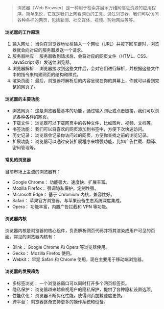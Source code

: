 > 浏览器（Web Browser）是一种用于检索并展示万维网信息资源的应用程序。简单来说，它就是我们上网看网页的工具。通过浏览器，我们可以访问各种各样的网页，包括新闻、社交媒体、视频、购物网站等等。

#### 浏览器的工作原理

1. 输入网址： 当你在浏览器地址栏输入一个网址（URL）并按下回车键时，浏览器就会向对应的服务器发送一个请求。
2. 服务器响应： 服务器收到请求后，会将对应的网页文件（HTML、CSS、JavaScript 等）发送给浏览器。
3. 浏览器解析： 浏览器接收到这些文件后，会对它们进行解析，并根据这些文件中的指令来构建网页的结构和样式。
4. 渲染页面： 最后，浏览器将解析后的内容呈现在你的屏幕上，你就可以看到完整的网页了。

#### 浏览器的主要功能

- 浏览网页： 这是浏览器最基本的功能，通过输入网址或点击链接，我们可以浏览各种各样的网页。
- 下载文件： 浏览器可以下载网页中的各种文件，比如图片、视频、文档等。
- 书签功能： 我们可以将喜欢的网页添加到书签中，方便下次快速访问。
- 历史记录： 浏览器会记录你访问过的网页，方便你查找之前的浏览记录。
- 扩展功能： 浏览器可以通过安装扩展程序来增强功能，比如广告拦截、翻译、密码管理等。

#### 常见的浏览器

目前市场上主流的浏览器有：

- Google Chrome： 功能强大、速度快、扩展丰富。
- Mozilla Firefox： 强调隐私保护，定制性强。
- Microsoft Edge： 基于 Chromium 内核，兼容性好。
- Safari： 苹果官方浏览器，与苹果设备生态系统深度集成。
- Opera： 功能丰富，内置广告拦截和 VPN 等功能。

#### 浏览器内核

浏览器内核是浏览器的核心组件，负责解析网页代码并将其渲染成用户可见的页面。常见的浏览器内核有：

- Blink： Google Chrome 和 Opera 等浏览器使用。
- Gecko： Mozilla Firefox 使用。
- Webkit： 早期 Safari 和 Chrome 使用，现在主要用于移动端浏览器。

#### 浏览器的发展趋势

- 多标签浏览： 一个浏览器窗口可以同时打开多个网页标签页。
- 隐私保护： 浏览器越来越重视用户的隐私保护，提供了各种隐私设置选项。
- 性能优化： 浏览器不断优化性能，使得网页加载速度更快。
- 跨平台： 浏览器逐渐支持更多的操作系统和设备。
